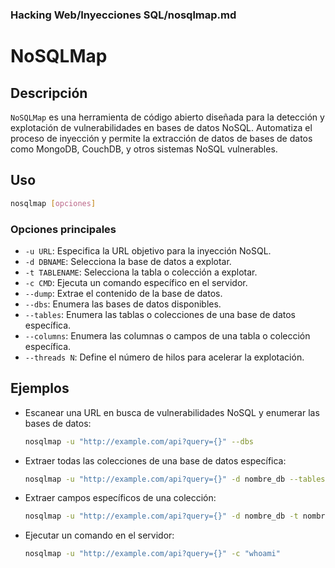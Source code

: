 ### **Hacking Web/Inyecciones SQL/nosqlmap.md**

# NoSQLMap

## Descripción

`NoSQLMap` es una herramienta de código abierto diseñada para la detección y explotación de vulnerabilidades en bases de datos NoSQL. Automatiza el proceso de inyección y permite la extracción de datos de bases de datos como MongoDB, CouchDB, y otros sistemas NoSQL vulnerables.

## Uso

```bash
nosqlmap [opciones]
```

### Opciones principales

- `-u URL`: Especifica la URL objetivo para la inyección NoSQL.
- `-d DBNAME`: Selecciona la base de datos a explotar.
- `-t TABLENAME`: Selecciona la tabla o colección a explotar.
- `-c CMD`: Ejecuta un comando específico en el servidor.
- `--dump`: Extrae el contenido de la base de datos.
- `--dbs`: Enumera las bases de datos disponibles.
- `--tables`: Enumera las tablas o colecciones de una base de datos específica.
- `--columns`: Enumera las columnas o campos de una tabla o colección específica.
- `--threads N`: Define el número de hilos para acelerar la explotación.

## Ejemplos

- Escanear una URL en busca de vulnerabilidades NoSQL y enumerar las bases de datos:
  
  ```bash
  nosqlmap -u "http://example.com/api?query={}" --dbs
  ```

- Extraer todas las colecciones de una base de datos específica:
  
  ```bash
  nosqlmap -u "http://example.com/api?query={}" -d nombre_db --tables --dump
  ```

- Extraer campos específicos de una colección:
  
  ```bash
  nosqlmap -u "http://example.com/api?query={}" -d nombre_db -t nombre_coleccion --columns campo1,campo2 --dump
  ```

- Ejecutar un comando en el servidor:
  
  ```bash
  nosqlmap -u "http://example.com/api?query={}" -c "whoami"
  ```
